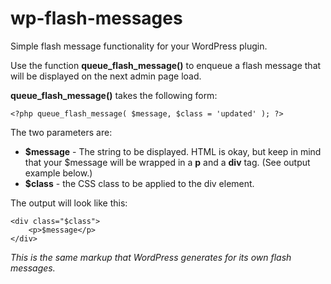 wp-flash-messages
=================

Simple flash message functionality for your WordPress plugin.

Use the function **queue_flash_message()** to enqueue a flash message that will be displayed on the next admin page load.

**queue_flash_message()** takes the following form:

```
<?php queue_flash_message( $message, $class = 'updated' ); ?>
```

The two parameters are:

- **$message** - The string to be displayed. HTML is okay, but keep in mind that your $message will be wrapped in a **p** and a **div** tag. (See output example below.)
- **$class** - the CSS class to be applied to the div element.

The output will look like this:

```
<div class="$class">
	<p>$message</p>
</div>
```

*This is the same markup that WordPress generates for its own flash messages.*